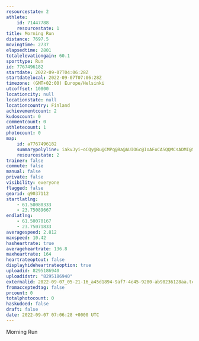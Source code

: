 ```yaml
---
resourcestate: 2
athlete:
    id: 71447788
    resourcestate: 1
title: Morning Run
distance: 7697.5
movingtime: 2737
elapsedtime: 2801
totalelevationgain: 60.1
sporttype: Run
id: 7767496182
startdate: 2022-09-07T04:06:28Z
startdatelocal: 2022-09-07T07:06:28Z
timezone: (GMT+02:00) Europe/Helsinki
utcoffset: 10800
locationcity: null
locationstate: null
locationcountry: Finland
achievementcount: 2
kudoscount: 0
commentcount: 0
athletecount: 1
photocount: 0
map:
    id: a7767496182
    summarypolyline: iakvJyi~oCQy@Bu@CMPq@Ba@AUIOGc@IoAFoCASQQMCsADMI@SCWRUCFE@Gc@OFWGEYGK?OGE@FABIMa@u@Uq@}AeCUA_At@s@PMAMIM?IJEVy@r@[DEn@An@Gr@GZi@Ze@a@OAc@j@St@EZWf@MPW?WKSe@[mBS}@[u@Ss@SYUA]iAw@mAa@mAa@_AI_@Ge@A}DFq@@q@CaELwCHm@Ds@ReADw@RuABs@EcAUgDOuDJwBEiAB{@GiA?wAGkCCuHDiBHmAAk@WmB?{@HyBAi@IkAUQ_@CSWUg@MiAK_@m@uA[{@yAKk@FmAEi@I}AFMNGR?j@Fb@\p@Nr@`@`ABNIZEb@SXG\KnAChBET?^GNA\GLJdAENDr@Cn@?j@Fl@CrAEf@@z@CHURQ@]RmAe@cAmAWq@Qu@Ky@a@wBCW?WBi@GqBa@sA]{Ag@iAKo@]_Aa@q@g@[[EsA}BMw@IWUmAe@{AIUI]?{@Ia@?KHYLKF@Xs@`@UF_@@WKiA_@uAYcBc@_BAaBE{AXgE@gAAc@HaAXw@JmBDa@RYDw@Hq@?i@XuBb@e@JA|@w@^uAJ_A\}@FMRBNMNYD_@L]\o@^YLSVOfAERURgAHiANo@^S\i@t@i@^Kd@_@NWD]FMd@WN?r@m@`@i@L[ZSVALSd@a@Te@PQLF^n@l@tAR`@DR^Dd@UJDHJDb@j@zBDV?VV`BDv@N~@HTP`BAfAJp@?^Fn@Vr@Ch@Dh@PjA@r@M`BKd@UjBMbBAt@U|AAz@BNEX?\@LR^DhAKpAKr@OtC@n@Cl@RjBA`@MvAQr@If@A\QhCF~B]tAGtEUpCY`B[lF@hBb@jBDZO`BIhCI~A?jCEpBDhBJ`ABhBJrAIpBD`BPhBPfEEh@]|BU`AId@M`BYpHGh@GbAAt@Dx@Tx@FfBNf@^h@Vj@JHT@^ZRj@^n@RPJARHFL?R`@j@V~@z@vAZr@DT?`ANlA@ZVfAr@hDt@zEb@tALCBy@WuBAQDU|@k@RBJSBKT_@|@aAZOx@eBRMv@KBVb@~@x@|@LPGx@?r@MdBB^J\Fl@?f@LrA?hBHx@`@^Tb@z@n@r@Zv@L|@U
    resourcestate: 2
trainer: false
commute: false
manual: false
private: false
visibility: everyone
flagged: false
gearid: g9037112
startlatlng:
    - 61.50080333
    - 23.75089667
endlatlng:
    - 61.50070167
    - 23.75071833
averagespeed: 2.812
maxspeed: 10.42
hasheartrate: true
averageheartrate: 136.8
maxheartrate: 164
heartrateoptout: false
displayhideheartrateoption: true
uploadid: 8295186940
uploadidstr: "8295186940"
externalid: 2022-09-07_05-21-16_a45d1894-9af7-4e45-9280-ab98236128aa.tcx
fromacceptedtag: false
prcount: 0
totalphotocount: 0
haskudoed: false
draft: false
date: 2022-09-07 07:06:28 +0000 UTC
---
```

Morning Run